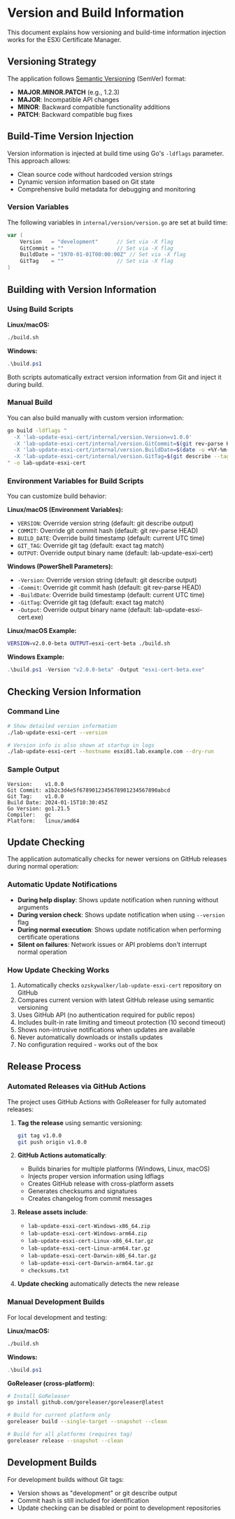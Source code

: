 # Version and Build Information

This document explains how versioning and build-time information injection works for the ESXi Certificate Manager.

## Versioning Strategy

The application follows [Semantic Versioning](https://semver.org/) (SemVer) format:
- **MAJOR.MINOR.PATCH** (e.g., 1.2.3)
- **MAJOR**: Incompatible API changes
- **MINOR**: Backward compatible functionality additions
- **PATCH**: Backward compatible bug fixes

## Build-Time Version Injection

Version information is injected at build time using Go's `-ldflags` parameter. This approach allows:
- Clean source code without hardcoded version strings
- Dynamic version information based on Git state
- Comprehensive build metadata for debugging and monitoring

### Version Variables

The following variables in `internal/version/version.go` are set at build time:

```go
var (
    Version   = "development"      // Set via -X flag
    GitCommit = ""                 // Set via -X flag  
    BuildDate = "1970-01-01T00:00:00Z" // Set via -X flag
    GitTag    = ""                 // Set via -X flag
)
```

## Building with Version Information

### Using Build Scripts

**Linux/macOS:**
```bash
./build.sh
```

**Windows:**
```powershell
.\build.ps1
```

Both scripts automatically extract version information from Git and inject it during build.

### Manual Build

You can also build manually with custom version information:

```bash
go build -ldflags "
  -X 'lab-update-esxi-cert/internal/version.Version=v1.0.0'
  -X 'lab-update-esxi-cert/internal/version.GitCommit=$(git rev-parse HEAD)'
  -X 'lab-update-esxi-cert/internal/version.BuildDate=$(date -u +%Y-%m-%dT%H:%M:%SZ)'
  -X 'lab-update-esxi-cert/internal/version.GitTag=$(git describe --tags --exact-match 2>/dev/null)'
" -o lab-update-esxi-cert
```

### Environment Variables for Build Scripts

You can customize build behavior:

**Linux/macOS (Environment Variables):**
- `VERSION`: Override version string (default: git describe output)
- `COMMIT`: Override git commit hash (default: git rev-parse HEAD)
- `BUILD_DATE`: Override build timestamp (default: current UTC time)
- `GIT_TAG`: Override git tag (default: exact tag match)
- `OUTPUT`: Override output binary name (default: lab-update-esxi-cert)

**Windows (PowerShell Parameters):**
- `-Version`: Override version string (default: git describe output)
- `-Commit`: Override git commit hash (default: git rev-parse HEAD)
- `-BuildDate`: Override build timestamp (default: current UTC time)
- `-GitTag`: Override git tag (default: exact tag match)
- `-Output`: Override output binary name (default: lab-update-esxi-cert.exe)

**Linux/macOS Example:**
```bash
VERSION=v2.0.0-beta OUTPUT=esxi-cert-beta ./build.sh
```

**Windows Example:**
```powershell
.\build.ps1 -Version "v2.0.0-beta" -Output "esxi-cert-beta.exe"
```

## Checking Version Information

### Command Line
```bash
# Show detailed version information
./lab-update-esxi-cert --version

# Version info is also shown at startup in logs
./lab-update-esxi-cert --hostname esxi01.lab.example.com --dry-run
```

### Sample Output
```
Version:    v1.0.0
Git Commit: a1b2c3d4e5f6789012345678901234567890abcd
Git Tag:    v1.0.0
Build Date: 2024-01-15T10:30:45Z
Go Version: go1.21.5
Compiler:   gc
Platform:   linux/amd64
```

## Update Checking

The application automatically checks for newer versions on GitHub releases during normal operation:

### Automatic Update Notifications

- **During help display**: Shows update notification when running without arguments
- **During version check**: Shows update notification when using `--version` flag
- **During normal execution**: Shows update notification when performing certificate operations
- **Silent on failures**: Network issues or API problems don't interrupt normal operation

### How Update Checking Works

1. Automatically checks `ozskywalker/lab-update-esxi-cert` repository on GitHub
2. Compares current version with latest GitHub release using semantic versioning
3. Uses GitHub API (no authentication required for public repos)
4. Includes built-in rate limiting and timeout protection (10 second timeout)
5. Shows non-intrusive notifications when updates are available
6. Never automatically downloads or installs updates
7. No configuration required - works out of the box

## Release Process

### Automated Releases via GitHub Actions

The project uses GitHub Actions with GoReleaser for fully automated releases:

1. **Tag the release** using semantic versioning:
   ```bash
   git tag v1.0.0
   git push origin v1.0.0
   ```

2. **GitHub Actions automatically**:
   - Builds binaries for multiple platforms (Windows, Linux, macOS)
   - Injects proper version information using ldflags
   - Creates GitHub release with cross-platform assets
   - Generates checksums and signatures
   - Creates changelog from commit messages

3. **Release assets include**:
   - `lab-update-esxi-cert-Windows-x86_64.zip`
   - `lab-update-esxi-cert-Windows-arm64.zip`
   - `lab-update-esxi-cert-Linux-x86_64.tar.gz`
   - `lab-update-esxi-cert-Linux-arm64.tar.gz`
   - `lab-update-esxi-cert-Darwin-x86_64.tar.gz`
   - `lab-update-esxi-cert-Darwin-arm64.tar.gz`
   - `checksums.txt`

4. **Update checking** automatically detects the new release

### Manual Development Builds

For local development and testing:

**Linux/macOS:**
```bash
./build.sh
```

**Windows:**
```powershell
.\build.ps1
```

**GoReleaser (cross-platform):**
```bash
# Install GoReleaser
go install github.com/goreleaser/goreleaser@latest

# Build for current platform only
goreleaser build --single-target --snapshot --clean

# Build for all platforms (requires tag)
goreleaser release --snapshot --clean
```

## Development Builds

For development builds without Git tags:
- Version shows as "development" or git describe output
- Commit hash is still included for identification
- Update checking can be disabled or point to development repositories